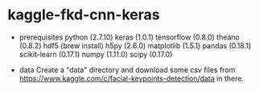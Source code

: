 # kaggle-fkd-cnn-keras

- prerequisites
	python (2.7.10)
	keras (1.0.1)
	tensorflow (0.8.0)
	theano (0.8.2)
	hdf5 (brew install)
	h5py (2.6.0)
	matplotlib (1.5.1)
	pandas (0.18.1)
	scikit-learn (0.17.1)
	numpy (1.11.0)
	scipy (0.17.0)

- data
	Create a "data" directory and download some csv files from https://www.kaggle.com/c/facial-keypoints-detection/data in there.